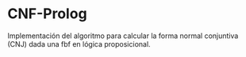 # CNF-Prolog
Implementación del algoritmo para calcular la forma normal conjuntiva (CNJ) dada una fbf en lógica proposicional.
